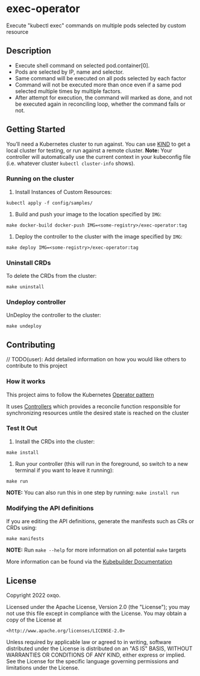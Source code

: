 # exec-operator

Execute "kubectl exec" commands on multiple pods selected by custom resource

## Description

- Execute shell command on selected pod.container[0].
- Pods are selected by IP, name and selector.
- Same command will be executed on all pods selected by each factor
- Command will not be executed more than once even if a same pod selected multiple times by multiple factors.
- After attempt for execution, the command will marked as done, and not be executed again in reconciling loop, whether the command fails or not.

## Getting Started

You’ll need a Kubernetes cluster to run against. You can use [KIND](https://sigs.k8s.io/kind) to get a local cluster for testing, or run against a remote cluster.
**Note:** Your controller will automatically use the current context in your kubeconfig file (i.e. whatever cluster `kubectl cluster-info` shows).

### Running on the cluster

1. Install Instances of Custom Resources:

```
kubectl apply -f config/samples/

```

1. Build and push your image to the location specified by `IMG`:

```
make docker-build docker-push IMG=<some-registry>/exec-operator:tag

```

1. Deploy the controller to the cluster with the image specified by `IMG`:

```
make deploy IMG=<some-registry>/exec-operator:tag

```

### Uninstall CRDs

To delete the CRDs from the cluster:

```
make uninstall

```

### Undeploy controller

UnDeploy the controller to the cluster:

```
make undeploy

```

## Contributing

// TODO(user): Add detailed information on how you would like others to contribute to this project

### How it works

This project aims to follow the Kubernetes [Operator pattern](https://kubernetes.io/docs/concepts/extend-kubernetes/operator/)

It uses [Controllers](https://kubernetes.io/docs/concepts/architecture/controller/)
which provides a reconcile function responsible for synchronizing resources untile the desired state is reached on the cluster

### Test It Out

1. Install the CRDs into the cluster:

```
make install

```

1. Run your controller (this will run in the foreground, so switch to a new terminal if you want to leave it running):

```
make run

```

**NOTE:** You can also run this in one step by running: `make install run`

### Modifying the API definitions

If you are editing the API definitions, generate the manifests such as CRs or CRDs using:

```
make manifests

```

**NOTE:** Run `make --help` for more information on all potential `make` targets

More information can be found via the [Kubebuilder Documentation](https://book.kubebuilder.io/introduction.html)

## License

Copyright 2022 oxqo.

Licensed under the Apache License, Version 2.0 (the "License");
you may not use this file except in compliance with the License.
You may obtain a copy of the License at

```
<http://www.apache.org/licenses/LICENSE-2.0>

```

Unless required by applicable law or agreed to in writing, software
distributed under the License is distributed on an "AS IS" BASIS,
WITHOUT WARRANTIES OR CONDITIONS OF ANY KIND, either express or implied.
See the License for the specific language governing permissions and
limitations under the License.
